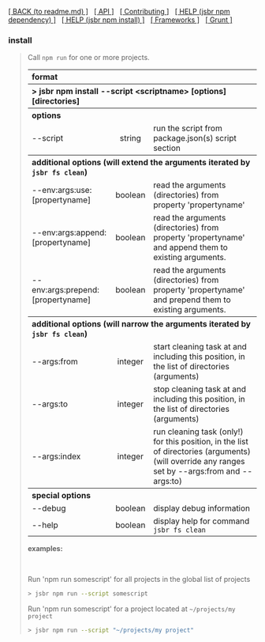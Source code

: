 [[ BACK (to readme.md) ]](../README.md) &nbsp; [[ API ]](api.index.md) &nbsp;
[[ Contributing ]](contributing.md) &nbsp;
[[ HELP (jsbr npm dependency) ]](npm.dependency.md) &nbsp;
[[ HELP (jsbr npm install) ]](npm.install.md) &nbsp;
[[ Frameworks ]](frameworks.md) &nbsp; [[ Grunt ]](grunt.md)

### install ###
<blockquote>
  <p>Call <code>npm run</code> for one or more projects.</p>

  <table border=0 width=100%>
    <tr><th colspan="3" style="text-align:left"><b>format</b></th></tr>
    <tr><th colspan="3" style="text-align:left">&gt; jsbr npm install --script &lt;scriptname&gt; [options] [directories]</th></tr>
    <tr><th colspan="3" style="text-align:left"><b>options</b></th></tr>
    <tr><td>--script</td>
        <td style="text-align:center">string</td>
        <td>run the script from package.json(s) script section</td>
        </tr>
    <tr><th colspan="3" style="text-align:left"><b>additional options</b> (will extend the arguments iterated by <code>jsbr fs clean</code>)</th></tr>
    <tr><td>--env:args:use:[propertyname]</td>
        <td style="text-align:center">boolean</td>
        <td>read the arguments (directories) from property 'propertyname'</td>
        </tr>
    <tr><td>--env:args:append:[propertyname]</td>
        <td style="text-align:center">boolean</td>
        <td>read the arguments (directories) from property 'propertyname' and append them to existing arguments.</td>
        </tr>
    <tr><td>--env:args:prepend:[propertyname]</td>
        <td style="text-align:center">boolean</td>
        <td>read the arguments (directories) from property 'propertyname' and prepend them to existing arguments.</td>
        </tr>
    <tr><th colspan="3" style="text-align:left"><b>additional options</b> (will narrow the arguments iterated by <code>jsbr fs clean</code>)</th></tr>
    <tr><td>--args:from</td>
        <td style="text-align:center">integer</td>
        <td>start cleaning task at and including this position, in the list of directories (arguments)</td>
        </tr>
    <tr><td>--args:to</td>
        <td style="text-align:center">integer</td>
        <td>stop cleaning task at and including this position, in the list of directories (arguments)</td>
        </tr>
    <tr><td>--args:index</td>
        <td style="text-align:center">integer</td>
        <td>run cleaning task (only!) for this position, in the list of directories (arguments)<br />
            (will override any ranges set by --args:from and --args:to)</td>
        </tr>
    <tr><th colspan="3" style="text-align:left"><b>special options</b></th></tr>
    <tr><td>--debug</td>
        <td style="text-align:center">boolean</td>
        <td>display debug information</td>
        </tr>
    <tr><td>--help</td>
        <td style="text-align:center">boolean</td>
        <td>display help for command <code>jsbr fs clean</code></td>
        </tr>
  </table>      

  <p><b>examples:</b></p>
  <br />

  <p>
    Run 'npm run somescript' for all projects in the global list of projects

  ```bash
  > jsbr npm run --script somescript
  ```
  </p>
  <p>
    Run 'npm run somescript' for a project located at <code>~/projects/my project</code>

  ```bash
  > jsbr npm run --script "~/projects/my project"
  ```
  </p>
</blockquote>

